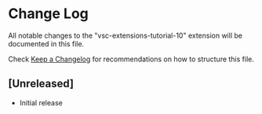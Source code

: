 # Change Log

All notable changes to the "vsc-extensions-tutorial-10" extension will be documented in this file.

Check [Keep a Changelog](http://keepachangelog.com/) for recommendations on how to structure this file.

## [Unreleased]

- Initial release